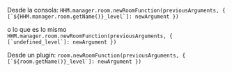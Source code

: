 
Desde la consola: 
```HHM.manager.room.newRoomFunction(previousArguments, { [`${HHM.manager.room.getName()}_level`]: newArgument })```

o lo que es lo mismo 
```HHM.manager.room.newRoomFunction(previousArguments, { [`undefined_level`]: newArgument })```

Desde un plugin: 
```room.newRoomFunction(previousArguments, { [`${room.getName()}_level`]: newArgument })```
